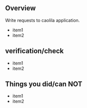 ## Overview
Write requests to caolila application.
- item1
- item2

## verification/check
- item1
- item2

## Things you did/can NOT
- item1
- item2
